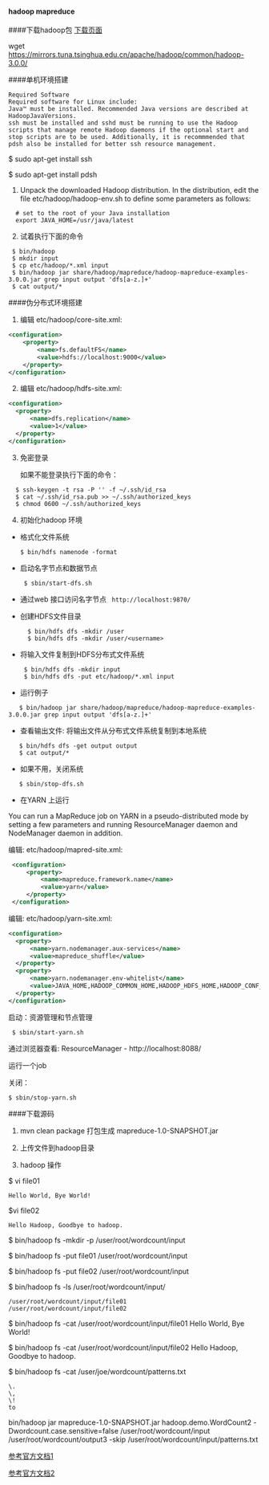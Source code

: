 #### hadoop mapreduce
####下载hadoop包
[下载页面](http://www.apache.org/dyn/closer.cgi/hadoop/common/)

wget https://mirrors.tuna.tsinghua.edu.cn/apache/hadoop/common/hadoop-3.0.0/

####单机环境搭建
```text
Required Software
Required software for Linux include:
Java™ must be installed. Recommended Java versions are described at HadoopJavaVersions.
ssh must be installed and sshd must be running to use the Hadoop scripts that manage remote Hadoop daemons if the optional start and stop scripts are to be used. Additionally, it is recommmended that pdsh also be installed for better ssh resource management.
```
  $ sudo apt-get install ssh
  
  $ sudo apt-get install pdsh
  
  1. Unpack the downloaded Hadoop distribution. In the distribution, edit the file etc/hadoop/hadoop-env.sh to define some parameters as follows:
```text
  # set to the root of your Java installation
  export JAVA_HOME=/usr/java/latest
```
  
  2. 试着执行下面的命令
```text
 $ bin/hadoop
 $ mkdir input
 $ cp etc/hadoop/*.xml input
 $ bin/hadoop jar share/hadoop/mapreduce/hadoop-mapreduce-examples-3.0.0.jar grep input output 'dfs[a-z.]+'
 $ cat output/*
```
####伪分布式环境搭建
  1. 编辑 etc/hadoop/core-site.xml:
  ```xml
  <configuration>
      <property>
          <name>fs.defaultFS</name>
          <value>hdfs://localhost:9000</value>
      </property>
  </configuration>

```
  2. 编辑 etc/hadoop/hdfs-site.xml:
  ```xml
<configuration>
    <property>
        <name>dfs.replication</name>
        <value>1</value>
    </property>
</configuration>
```
  3. 免密登录 
  
      如果不能登录执行下面的命令：
```text
  $ ssh-keygen -t rsa -P '' -f ~/.ssh/id_rsa
  $ cat ~/.ssh/id_rsa.pub >> ~/.ssh/authorized_keys
  $ chmod 0600 ~/.ssh/authorized_keys
```

  4. 初始化hadoop 环境
   * 格式化文件系统
        ```text
        $ bin/hdfs namenode -format
        ```
   * 启动名字节点和数据节点
        ```text
         $ sbin/start-dfs.sh
       ```
   * 通过web 接口访问名字节点 ``` http://localhost:9870/```
   
   * 创建HDFS文件目录
        
           $ bin/hdfs dfs -mkdir /user
           $ bin/hdfs dfs -mkdir /user/<username>
   
   * 将输入文件复制到HDFS分布式文件系统
      
      ```  
       $ bin/hdfs dfs -mkdir input
       $ bin/hdfs dfs -put etc/hadoop/*.xml input
     ```


   * 运行例子
   
   ```text
      $ bin/hadoop jar share/hadoop/mapreduce/hadoop-mapreduce-examples-3.0.0.jar grep input output 'dfs[a-z.]+'
   ```
   
   * 查看输出文件: 将输出文件从分布式文件系统复制到本地系统
   
   ```text
      $ bin/hdfs dfs -get output output
      $ cat output/*
   ```
    
  * 如果不用，关闭系统
  
  ```text
     $ sbin/stop-dfs.sh
  ```
    
  * 在YARN 上运行
  
   You can run a MapReduce job on YARN in a pseudo-distributed mode by setting a few parameters and running ResourceManager daemon and NodeManager daemon in addition.
   
   编辑: etc/hadoop/mapred-site.xml:
   ```xml
    <configuration>
        <property>
            <name>mapreduce.framework.name</name>
            <value>yarn</value>
        </property>
    </configuration>
   ```
   
   编辑: etc/hadoop/yarn-site.xml:
  ```xml
<configuration>
    <property>
        <name>yarn.nodemanager.aux-services</name>
        <value>mapreduce_shuffle</value>
    </property>
    <property>
        <name>yarn.nodemanager.env-whitelist</name>
        <value>JAVA_HOME,HADOOP_COMMON_HOME,HADOOP_HDFS_HOME,HADOOP_CONF_DIR,CLASSPATH_PREPEND_DISTCACHE,HADOOP_YARN_HOME,HADOOP_MAPRED_HOME</value>
    </property>
</configuration>
  ```
   启动：资源管理和节点管理
   ```text
    $ sbin/start-yarn.sh
   ```
   通过浏览器查看: ResourceManager - http://localhost:8088/
   
   运行一个job
   
   关闭：
   ```text
   $ sbin/stop-yarn.sh
   ```
####下载源码 

1. mvn clean package 打包生成 mapreduce-1.0-SNAPSHOT.jar

2. 上传文件到hadoop目录

3. hadoop 操作

$ vi file01
```text
Hello World, Bye World!
```
$vi file02 
```text
Hello Hadoop, Goodbye to hadoop.
```
$ bin/hadoop fs -mkdir -p /user/root/wordcount/input 

$ bin/hadoop fs -put file01 /user/root/wordcount/input

$ bin/hadoop fs -put file02 /user/root/wordcount/input

$ bin/hadoop fs -ls /user/root/wordcount/input/
```text
/user/root/wordcount/input/file01
/user/root/wordcount/input/file02
```


$ bin/hadoop fs -cat /user/root/wordcount/input/file01
Hello World, Bye World!

$ bin/hadoop fs -cat /user/root/wordcount/input/file02
Hello Hadoop, Goodbye to hadoop.

$ bin/hadoop fs -cat /user/joe/wordcount/patterns.txt
```text
\.
\,
\!
to
```

bin/hadoop jar mapreduce-1.0-SNAPSHOT.jar hadoop.demo.WordCount2 -Dwordcount.case.sensitive=false /user/root/wordcount/input /user/root/wordcount/output3 -skip /user/root/wordcount/input/patterns.txt

[参考官方文档1](http://hadoop.apache.org/docs/current/hadoop-project-dist/hadoop-common/SingleCluster.html)

[参考官方文档2](http://hadoop.apache.org/docs/current/hadoop-mapreduce-client/hadoop-mapreduce-client-core/MapReduceTutorial.html)
